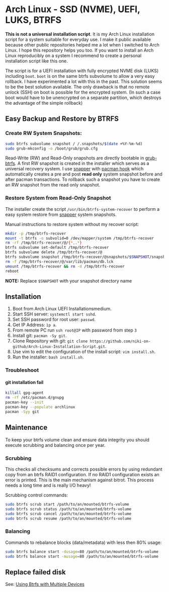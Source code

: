 # Arch Linux - SSD (NVME), UEFI, LUKS, BTRFS

**This is not a universal installation script**. It is my Arch Linux installation script for a system suitable for everyday use. I make it public available because other public repositories helped me a lot when I switched to Arch Linux. I hope this repository helps you too. If you want to install an Arch Linux reproducibly on a system I recommend to create a personal installation script like this one.

The script is for a UEFI installation with fully encrypted NVME disk (LUKS) including `boot`. `boot` is on the same btrfs subvolume to allow a very easy rollback. I have experimented a lot with this in the past. This solution seems to be the best solution available. The only drawback is that no remote unlock (SSH) on boot is possible for the encrypted system. (In such a case boot would have to be unencrypted on a separate partition, which destroys the advantage of the simple rollback)

## Easy Backup and Restore by BTRFS

### Create RW System Snapshots:

```bash
sudo btrfs subvolume snapshot / /.snapshots/$(date +%Y-%m-%d)
sudo grub-mkconfig -o /boot/grub/grub.cfg
```

Read-Write (RW) and Read-Only snapshots are directly bootable in [grub-btrfs](https://github.com/Antynea/grub-btrfs). A first RW snapshot is created in the installer which serves as a universal recovery system. I use [snapper](https://wiki.archlinux.org/index.php/Snapper) with [pacman hook](https://github.com/wesbarnett/snap-pac) which automatically creates a pre and post **read only** system snapshot before and after pacman transactions. To rollback such a snapshot you have to create an RW snapshot from the read only snapshot.

### Restore System from Read-Only Snapshot

The installer create the script `/usr/bin/btrfs-system-recover` to perform a easy system restore from [snapper](https://wiki.archlinux.org/index.php/Snapper) system snapshots.

Manual instructions to restore system without my recover script:

```bash
mkdir -p /tmp/btrfs-recover
mount -t btrfs -o subvolid=0 /dev/mapper/system /tmp/btrfs-recover
rm -rf /tmp/btrfs-recover/@/{*,.*}
btrfs subvolume set-default /tmp/btrfs-recover
btrfs subvolume delete /tmp/btrfs-recover/@
btrfs subvolume snapshot /tmp/btrfs-recover/@snapshots/$SNAPSHOT/snapshot /tmp/btrfs-recover/@
rm -f /tmp/btrfs-recover/@/var/lib/pacman/db.lck
umount /tmp/btrfs-recover && rm -d /tmp/btrfs-recover
reboot
```

**NOTE:** Replace `$SNAPSHOT` with your snapshot directory name

## Installation

1. Boot from Arch Linux UEFI Installationsmedium.
2. Start SSH server: `systemctl start sshd`.
3. Set SSH password for root user: `passwd`.
4. Get IP Address: `ìp a`.
5. From remote PC run `ssh root@IP` with password from step `3`
6. Install git: `pacman -Sy git`.
7. Clone Repository with git: `git clone https://github.com/niki-on-github/Arch-Linux-Installation-Script.git`.
8. Use vim to edit the configuration of the install script: `vim install.sh`.
9. Run the installer: `bash install.sh`.

### Troubleshoot

#### git installation fail

```bash
killall gpg-agent
rm -rf /etc/pacman.d/gnupg
pacman-key --init
pacman-key --populate archlinux
pacman -Syy git
```

## Maintenance

To keep your btrfs volume clean and ensure data integrity you should execute scrubbing and balancing once per year.

### Scrubbing

This checks all checksums and corrects possible errors by using redundant copy from an btrfs RAID1 configuration. If no RAID1 configuration exists an error is printed. This is the main mechanism against bitrot. This process needs a long time and is really I/O heavy!

Scrubbing control commands:

```bash
sudo btrfs scrub start /path/to/an/mounted/btrfs-volume
sudo btrfs scrub status /path/to/an/mounted/btrfs-volume
sudo btrfs scrub cancel /path/to/an/mounted/btrfs-volume
sudo btrfs scrub resume /path/to/an/mounted/btrfs-volume
```

### Balancing

Commands to rebalance blocks (data/metadata) with less then 80% usage:

```bash
sudo btrfs balance start -dusage=80 /path/to/an/mounted/btrfs-volume
sudo btrfs balance start -musage=80 /path/to/an/mounted/btrfs-volume

```

## Replace failed disk

See: [Using Btrfs with Multiple Devices](https://btrfs.wiki.kernel.org/index.php/Using_Btrfs_with_Multiple_Devices#Replacing_failed_devices)
